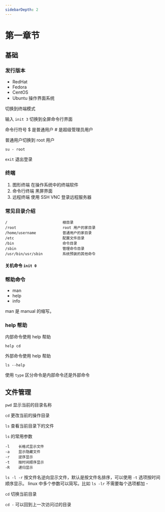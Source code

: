 ```yaml
---
sidebarDepth: 2
---
```


# 第一章节

## 基础

### 发行版本

- RedHat
- Fedora
- CentOS
- Ubuntu   操作界面系统

切换到终端模式

输入 `init 3` 切换到全屏命令行界面

命令行符号  $ 是普通用户     # 是超级管理员用户

普通用户切换到 root 用户

`su - root`

`exit` 退出登录

### 终端

1. 图形终端   在操作系统中的终端软件
2. 命令行终端    黑屏界面
3. 远程终端      使用 SSH VNC 登录远程服务器

### 常见目录介绍

```
/                         根目录
/root                     root 用户的家目录
/home/username            普通用户的家目录
/etc                      配置文件目录
/bin                      命令目录
/sbin                     管理命令目录
/usr/bin/usr/sbin         系统预装的其他命令

```

#### 关机命令  `init 0`

### 帮助命令

- man
- help
- info

man 是 manual 的缩写。

### help 帮助

内部命令使用 help 帮助

`help cd`

外部命令使用 help 帮助

`ls --help`

使用 `type` 区分命令是内部命令还是外部命令

## 文件管理

`pwd` 显示当前的目录名称

`cd` 更改当前的操作目录

`ls` 查看当前目录下的文件

`ls` 的常用参数

```
-l    长格式显示文件
-a    显示隐藏文件
-r    逆序显示
-t    按时间顺序显示
-R    递归显示
```

`ls -l -r` 按文件名逆向显示文件，默认是按文件名排序，可以使用 `-t` 选项按时间顺序显示。 linux 中多个参数可以简写。比如 `ls -lr` 不需要每个选项都加 -

`cd` 切换当前目录

`cd -` 可以回到上一次访问过的目录


